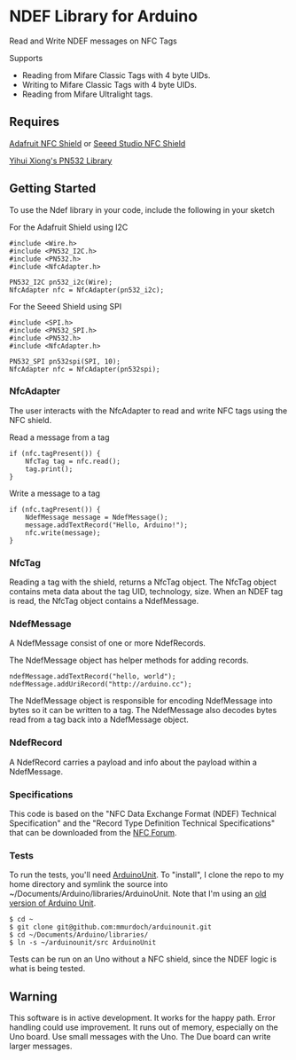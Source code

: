 # NDEF Library for Arduino 

Read and Write NDEF messages on NFC Tags

Supports 
 - Reading from Mifare Classic Tags with 4 byte UIDs.
 - Writing to Mifare Classic Tags with 4 byte UIDs.
 - Reading from Mifare Ultralight tags.

## Requires

[Adafruit NFC Shield](https://www.adafruit.com/products/364) or [Seeed Studio NFC Shield](http://www.seeedstudio.com/depot/nfc-shield-v20-p-1370.html)

[Yihui Xiong's PN532 Library](https://github.com/xiongyihui/PN532)

## Getting Started

To use the Ndef library in your code, include the following in your sketch

For the Adafruit Shield using I2C 

    #include <Wire.h>
    #include <PN532_I2C.h>
    #include <PN532.h>
    #include <NfcAdapter.h>
    
    PN532_I2C pn532_i2c(Wire);
    NfcAdapter nfc = NfcAdapter(pn532_i2c);

For the Seeed Shield using SPI

    #include <SPI.h>
    #include <PN532_SPI.h>
    #include <PN532.h>
    #include <NfcAdapter.h>
    
    PN532_SPI pn532spi(SPI, 10);
    NfcAdapter nfc = NfcAdapter(pn532spi);

### NfcAdapter

The user interacts with the NfcAdapter to read and write NFC tags using the NFC shield.

Read a message from a tag

    if (nfc.tagPresent()) {
        NfcTag tag = nfc.read();
        tag.print();
    }

Write a message to a tag

    if (nfc.tagPresent()) {
        NdefMessage message = NdefMessage();
        message.addTextRecord("Hello, Arduino!");
        nfc.write(message);
    }

### NfcTag 

Reading a tag with the shield, returns a NfcTag object. The NfcTag object contains meta data about the tag UID, technology, size.  When an NDEF tag is read, the NfcTag object contains a NdefMessage.

### NdefMessage

A NdefMessage consist of one or more NdefRecords.

The NdefMessage object has helper methods for adding records.

    ndefMessage.addTextRecord("hello, world");
    ndefMessage.addUriRecord("http://arduino.cc");

The NdefMessage object is responsible for encoding NdefMessage into bytes so it can be written to a tag. The NdefMessage also decodes bytes read from a tag back into a NdefMessage object.

### NdefRecord

A NdefRecord carries a payload and info about the payload within a NdefMessage.

### Specifications

This code is based on the "NFC Data Exchange Format (NDEF) Technical Specification" and the "Record Type Definition Technical Specifications" that can be downloaded from the [NFC Forum](http://www.nfc-forum.org/specs/spec_license).

### Tests

To run the tests, you'll need [ArduinoUnit](https://github.com/mmurdoch/arduinounit). To "install", I clone the repo to my home directory and symlink the source into ~/Documents/Arduino/libraries/ArduinoUnit. Note that I'm using an [old version of Arduino Unit](https://github.com/mmurdoch/arduinounit/tree/43a74e716ad18412f147cebe621038ed1b1d085d).

    $ cd ~
    $ git clone git@github.com:mmurdoch/arduinounit.git
    $ cd ~/Documents/Arduino/libraries/
    $ ln -s ~/arduinounit/src ArduinoUnit
    
Tests can be run on an Uno without a NFC shield, since the NDEF logic is what is being tested.
    
## Warning

This software is in active development. It works for the happy path. Error handling could use improvement. It runs out of memory, especially on the Uno board. Use small messages with the Uno. The Due board can write larger messages.
